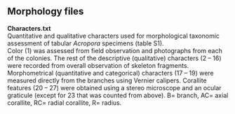 ## <b>Morphology files</b>

<b>Characters.txt</b><br>
Quantitative and qualitative characters used for morphological taxonomic assessment of tabular <i>Acropora</i> specimens (table S1).<br>
Color (1) was assessed from field observation and photographs from each of the colonies. The rest of the descriptive (qualitative) characters (2 – 16) were recorded from overall observation of skeleton fragments. Morphometrical (quantitative and categorical) characters (17 – 19) were measured directly from the branches using Vernier calipers. Corallite features (20 – 27) were obtained using a stereo microscope and an ocular graticule (except for 23 that was counted from above). B= branch, AC= axial corallite, RC= radial corallite, R= radius.

